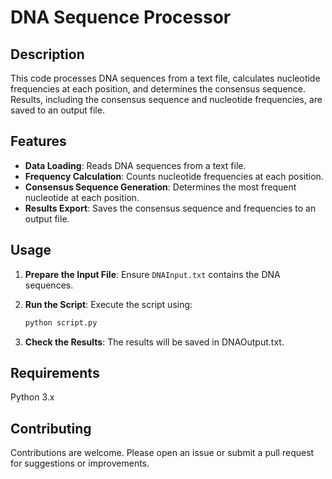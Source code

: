 # DNA Sequence Processor

## Description

This code processes DNA sequences from a text file, calculates nucleotide frequencies at each position, and determines the consensus sequence. Results, including the consensus sequence and nucleotide frequencies, are saved to an output file.

## Features

- **Data Loading**: Reads DNA sequences from a text file.
- **Frequency Calculation**: Counts nucleotide frequencies at each position.
- **Consensus Sequence Generation**: Determines the most frequent nucleotide at each position.
- **Results Export**: Saves the consensus sequence and frequencies to an output file.

## Usage

1. **Prepare the Input File**: Ensure `DNAInput.txt` contains the DNA sequences.

2. **Run the Script**: Execute the script using:
   
   ```bash
   python script.py
   
4. **Check the Results**: The results will be saved in DNAOutput.txt.
   
## Requirements
  Python 3.x

## Contributing

Contributions are welcome. Please open an issue or submit a pull request for suggestions or improvements.
